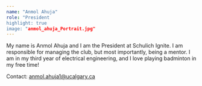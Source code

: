 ```yaml
---
name: "Anmol Ahuja"
role: "President
highlight: true
image: "anmol_ahuja_Portrait.jpg"
---
```


My name is Anmol Ahuja and I am the President at Schulich Ignite. I am responsible for managing the club, but most importantly, being a mentor. I am in my third year of electrical engineering, and I love playing badminton in my free time!

Contact: anmol.ahuja1@ucalgary.ca